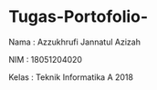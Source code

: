 # Tugas-Portofolio-
Nama : Azzukhrufi Jannatul Azizah 

NIM : 18051204020

Kelas : Teknik Informatika A 2018
